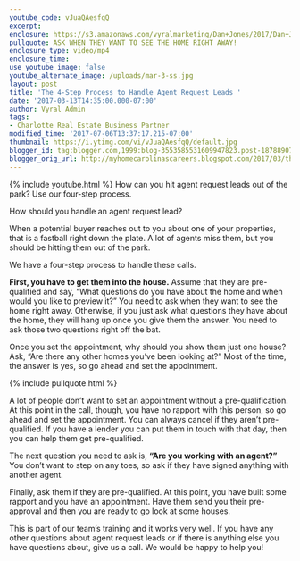 ```yaml
---
youtube_code: vJuaQAesfqQ
excerpt:
enclosure: https://s3.amazonaws.com/vyralmarketing/Dan+Jones/2017/Dan+Jones+Home+Selling+Team-+How+to+Handle+an+Agent+Request+Lead.mp4
pullquote: ASK WHEN THEY WANT TO SEE THE HOME RIGHT AWAY!
enclosure_type: video/mp4
enclosure_time:
use_youtube_image: false
youtube_alternate_image: /uploads/mar-3-ss.jpg
layout: post
title: 'The 4-Step Process to Handle Agent Request Leads '
date: '2017-03-13T14:35:00.000-07:00'
author: Vyral Admin
tags:
- Charlotte Real Estate Business Partner
modified_time: '2017-07-06T13:37:17.215-07:00'
thumbnail: https://i.ytimg.com/vi/vJuaQAesfqQ/default.jpg
blogger_id: tag:blogger.com,1999:blog-3553585531609947823.post-1878890717388118333
blogger_orig_url: http://myhomecarolinascareers.blogspot.com/2017/03/the-4-step-process-to-handle-agent.html
---
```

{% include youtube.html %}
How can you hit agent request leads out of the park? Use our four-step process.

How should you handle an agent request lead?

When a potential buyer reaches out to you about one of your properties, that is a fastball right down the plate. A lot of agents miss them, but you should be hitting them out of the park.

We have a four-step process to handle these calls.

**First, you have to get them into the house.** Assume that they are pre-qualified and say, “What questions do you have about the home and when would you like to preview it?” You need to ask when they want to see the home right away. Otherwise, if you just ask what questions they have about the home, they will hang up once you give them the answer. You need to ask those two questions right off the bat.

Once you set the appointment, why should you show them just one house? Ask, “Are there any other homes you’ve been looking at?” Most of the time, the answer is yes, so go ahead and set the appointment.

{% include pullquote.html %}

A lot of people don’t want to set an appointment without a pre-qualification. At this point in the call, though, you have no rapport with this person, so go ahead and set the appointment. You can always cancel if they aren’t pre-qualified. If you have a lender you can put them in touch with that day, then you can help them get pre-qualified.

The next question you need to ask is, **“Are you working with an agent?”** You don’t want to step on any toes, so ask if they have signed anything with another agent.

Finally, ask them if they are pre-qualified. At this point, you have built some rapport and you have an appointment. Have them send you their pre-approval and then you are ready to go look at some houses.

This is part of our team’s training and it works very well. If you have any other questions about agent request leads or if there is anything else you have questions about, give us a call. We would be happy to help you!
